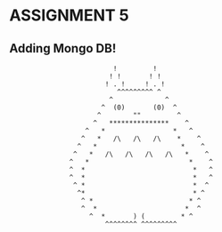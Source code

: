 # ASSIGNMENT 5
## Adding Mongo DB!

                              !         !
                             ! !       ! !
                            ! . !     ! . !
                               ^^^^^^^^^ ^
                             ^             ^
                           ^  (0)       (0)  ^
                          ^        ""         ^
                         ^   ***************    ^
                       ^   *                 *   ^
                      ^   *   /\   /\   /\    *    ^
                     ^   *                     *    ^
                    ^   *   /\   /\   /\   /\   *    ^
                   ^   *                         *    ^
                   ^  *                           *   ^
                   ^  *                           *   ^
                    ^ *                           *  ^
                     ^*                           * ^
                      ^ *                        * ^
                      ^  *                      *  ^
                        ^  *       ) (         * ^
                            ^^^^^^^^ ^^^^^^^^^